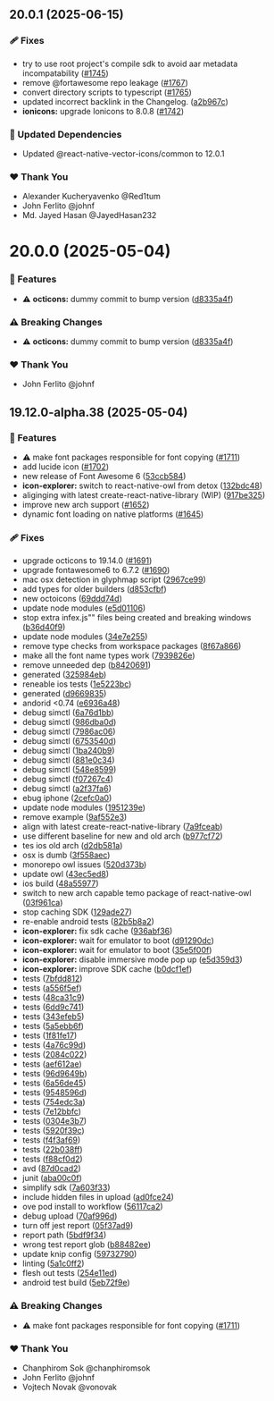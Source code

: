 ## 20.0.1 (2025-06-15)

### 🩹 Fixes

- try to use root project's compile sdk to avoid aar metadata incompatability ([#1745](https://github.com/oblador/react-native-vector-icons/pull/1745))
- remove @fortawesome repo leakage ([#1767](https://github.com/oblador/react-native-vector-icons/pull/1767))
- convert directory scripts to typescript ([#1765](https://github.com/oblador/react-native-vector-icons/pull/1765))
- updated incorrect backlink in the Changelog. ([a2b967c](https://github.com/oblador/react-native-vector-icons/commit/a2b967c))
- **ionicons:** upgrade Ionicons to 8.0.8 ([#1742](https://github.com/oblador/react-native-vector-icons/pull/1742))

### 🧱 Updated Dependencies

- Updated @react-native-vector-icons/common to 12.0.1

### ❤️ Thank You

- Alexander Kucheryavenko @Red1tum
- John Ferlito @johnf
- Md. Jayed Hasan @JayedHasan232

# 20.0.0 (2025-05-04)

### 🚀 Features

- ⚠️  **octicons:** dummy commit to bump version ([d8335a4f](https://github.com/oblador/react-native-vector-icons/commit/d8335a4f))

### ⚠️  Breaking Changes

- ⚠️  **octicons:** dummy commit to bump version ([d8335a4f](https://github.com/oblador/react-native-vector-icons/commit/d8335a4f))

### ❤️ Thank You

- John Ferlito @johnf

## 19.12.0-alpha.38 (2025-05-04)

### 🚀 Features

- ⚠️  make font packages responsible for font copying ([#1711](https://github.com/oblador/react-native-vector-icons/pull/1711))
- add lucide icon ([#1702](https://github.com/oblador/react-native-vector-icons/pull/1702))
- new release of Font Awesome 6 ([53ccb584](https://github.com/oblador/react-native-vector-icons/commit/53ccb584))
- **icon-explorer:** switch to react-native-owl from detox ([132bdc48](https://github.com/oblador/react-native-vector-icons/commit/132bdc48))
- aliginging with latest create-react-native-library (WIP) ([917be325](https://github.com/oblador/react-native-vector-icons/commit/917be325))
- improve new arch support ([#1652](https://github.com/oblador/react-native-vector-icons/pull/1652))
- dynamic font loading on native platforms ([#1645](https://github.com/oblador/react-native-vector-icons/pull/1645))

### 🩹 Fixes

- upgrade octicons to 19.14.0 ([#1691](https://github.com/oblador/react-native-vector-icons/pull/1691))
- upgrade fontawesome6 to 6.7.2 ([#1690](https://github.com/oblador/react-native-vector-icons/pull/1690))
- mac osx detection in glyphmap script ([2967ce99](https://github.com/oblador/react-native-vector-icons/commit/2967ce99))
- add types for older builders ([d853cfbf](https://github.com/oblador/react-native-vector-icons/commit/d853cfbf))
- new octoicons ([69ddd74d](https://github.com/oblador/react-native-vector-icons/commit/69ddd74d))
- update node modules ([e5d01106](https://github.com/oblador/react-native-vector-icons/commit/e5d01106))
- stop extra infex.js"" files being created and breaking windows ([b36d40f9](https://github.com/oblador/react-native-vector-icons/commit/b36d40f9))
- update node modules ([34e7e255](https://github.com/oblador/react-native-vector-icons/commit/34e7e255))
- remove type checks from workspace packages ([8f67a866](https://github.com/oblador/react-native-vector-icons/commit/8f67a866))
- make all the font name types work ([7939826e](https://github.com/oblador/react-native-vector-icons/commit/7939826e))
- remove unneeded dep ([b8420691](https://github.com/oblador/react-native-vector-icons/commit/b8420691))
- generated ([325984eb](https://github.com/oblador/react-native-vector-icons/commit/325984eb))
- reneable ios tests ([1e5223bc](https://github.com/oblador/react-native-vector-icons/commit/1e5223bc))
- generated ([d9669835](https://github.com/oblador/react-native-vector-icons/commit/d9669835))
- andorid <0.74 ([e6936a48](https://github.com/oblador/react-native-vector-icons/commit/e6936a48))
- debug simctl ([6a76d1bb](https://github.com/oblador/react-native-vector-icons/commit/6a76d1bb))
- debug simctl ([986dba0d](https://github.com/oblador/react-native-vector-icons/commit/986dba0d))
- debug simctl ([7986ac06](https://github.com/oblador/react-native-vector-icons/commit/7986ac06))
- debug simctl ([6753540d](https://github.com/oblador/react-native-vector-icons/commit/6753540d))
- debug simctl ([1ba240b9](https://github.com/oblador/react-native-vector-icons/commit/1ba240b9))
- debug simctl ([881e0c34](https://github.com/oblador/react-native-vector-icons/commit/881e0c34))
- debug simctl ([548e8599](https://github.com/oblador/react-native-vector-icons/commit/548e8599))
- debug simctl ([f07267c4](https://github.com/oblador/react-native-vector-icons/commit/f07267c4))
- debug simctl ([a2f37fa6](https://github.com/oblador/react-native-vector-icons/commit/a2f37fa6))
- ebug iphone ([2cefc0a0](https://github.com/oblador/react-native-vector-icons/commit/2cefc0a0))
- update node modules ([1951239e](https://github.com/oblador/react-native-vector-icons/commit/1951239e))
- remove example ([9af552e3](https://github.com/oblador/react-native-vector-icons/commit/9af552e3))
- align with latest create-react-native-library ([7a9fceab](https://github.com/oblador/react-native-vector-icons/commit/7a9fceab))
- use different baseline for new and old arch ([b977cf72](https://github.com/oblador/react-native-vector-icons/commit/b977cf72))
- tes ios old arch ([d2db581a](https://github.com/oblador/react-native-vector-icons/commit/d2db581a))
- osx is dumb ([3f558aec](https://github.com/oblador/react-native-vector-icons/commit/3f558aec))
- monorepo owl issues ([520d373b](https://github.com/oblador/react-native-vector-icons/commit/520d373b))
- update owl ([43ec5ed8](https://github.com/oblador/react-native-vector-icons/commit/43ec5ed8))
- ios build ([48a55977](https://github.com/oblador/react-native-vector-icons/commit/48a55977))
- switch to new arch capable temo package of react-native-owl ([03f961ca](https://github.com/oblador/react-native-vector-icons/commit/03f961ca))
- stop caching SDK ([129ade27](https://github.com/oblador/react-native-vector-icons/commit/129ade27))
- re-enable android tests ([82b5b8a2](https://github.com/oblador/react-native-vector-icons/commit/82b5b8a2))
- **icon-explorer:** fix sdk cache ([936abf36](https://github.com/oblador/react-native-vector-icons/commit/936abf36))
- **icon-explorer:** wait for emulator to boot ([d91290dc](https://github.com/oblador/react-native-vector-icons/commit/d91290dc))
- **icon-explorer:** wait for emulator to boot ([35e5f00f](https://github.com/oblador/react-native-vector-icons/commit/35e5f00f))
- **icon-explorer:** disable immersive mode pop up ([e5d359d3](https://github.com/oblador/react-native-vector-icons/commit/e5d359d3))
- **icon-explorer:** improve SDK cache ([b0dcf1ef](https://github.com/oblador/react-native-vector-icons/commit/b0dcf1ef))
- tests ([7bfdd812](https://github.com/oblador/react-native-vector-icons/commit/7bfdd812))
- tests ([a556f5ef](https://github.com/oblador/react-native-vector-icons/commit/a556f5ef))
- tests ([48ca31c9](https://github.com/oblador/react-native-vector-icons/commit/48ca31c9))
- tests ([6dd9c741](https://github.com/oblador/react-native-vector-icons/commit/6dd9c741))
- tests ([343efeb5](https://github.com/oblador/react-native-vector-icons/commit/343efeb5))
- tests ([5a5ebb6f](https://github.com/oblador/react-native-vector-icons/commit/5a5ebb6f))
- tests ([1f81fe17](https://github.com/oblador/react-native-vector-icons/commit/1f81fe17))
- tests ([4a76c99d](https://github.com/oblador/react-native-vector-icons/commit/4a76c99d))
- tests ([2084c022](https://github.com/oblador/react-native-vector-icons/commit/2084c022))
- tests ([aef612ae](https://github.com/oblador/react-native-vector-icons/commit/aef612ae))
- tests ([96d9649b](https://github.com/oblador/react-native-vector-icons/commit/96d9649b))
- tests ([6a56de45](https://github.com/oblador/react-native-vector-icons/commit/6a56de45))
- tests ([9548596d](https://github.com/oblador/react-native-vector-icons/commit/9548596d))
- tests ([754edc3a](https://github.com/oblador/react-native-vector-icons/commit/754edc3a))
- tests ([7e12bbfc](https://github.com/oblador/react-native-vector-icons/commit/7e12bbfc))
- tests ([0304e3b7](https://github.com/oblador/react-native-vector-icons/commit/0304e3b7))
- tests ([5920f39c](https://github.com/oblador/react-native-vector-icons/commit/5920f39c))
- tests ([f4f3af69](https://github.com/oblador/react-native-vector-icons/commit/f4f3af69))
- tests ([22b038ff](https://github.com/oblador/react-native-vector-icons/commit/22b038ff))
- tests ([f88cf0d2](https://github.com/oblador/react-native-vector-icons/commit/f88cf0d2))
- avd ([87d0cad2](https://github.com/oblador/react-native-vector-icons/commit/87d0cad2))
- junit ([aba00c0f](https://github.com/oblador/react-native-vector-icons/commit/aba00c0f))
- simplify sdk ([7a603f33](https://github.com/oblador/react-native-vector-icons/commit/7a603f33))
- include hidden files in upload ([ad0fce24](https://github.com/oblador/react-native-vector-icons/commit/ad0fce24))
- ove pod install to workflow ([56117ca2](https://github.com/oblador/react-native-vector-icons/commit/56117ca2))
- debug upload ([70af996d](https://github.com/oblador/react-native-vector-icons/commit/70af996d))
- turn off jest report ([05f37ad9](https://github.com/oblador/react-native-vector-icons/commit/05f37ad9))
- report path ([5bdf9f34](https://github.com/oblador/react-native-vector-icons/commit/5bdf9f34))
- wrong test report glob ([b88482ee](https://github.com/oblador/react-native-vector-icons/commit/b88482ee))
- update knip config ([59732790](https://github.com/oblador/react-native-vector-icons/commit/59732790))
- linting ([5a1c0ff2](https://github.com/oblador/react-native-vector-icons/commit/5a1c0ff2))
- flesh out tests ([254e11ed](https://github.com/oblador/react-native-vector-icons/commit/254e11ed))
- android test build ([5eb72f9e](https://github.com/oblador/react-native-vector-icons/commit/5eb72f9e))

### ⚠️  Breaking Changes

- ⚠️  make font packages responsible for font copying ([#1711](https://github.com/oblador/react-native-vector-icons/pull/1711))

### ❤️ Thank You

- Chanphirom Sok @chanphiromsok
- John Ferlito @johnf
- Vojtech Novak @vonovak